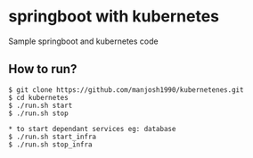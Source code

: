 # springboot with kubernetes

Sample springboot and kubernetes code

## How to run?
```agsl
$ git clone https://github.com/manjosh1990/kubernetenes.git
$ cd kubernetes
$ ./run.sh start
$ ./run.sh stop

* to start dependant services eg: database
$ ./run.sh start_infra
$ ./run.sh stop_infra
```